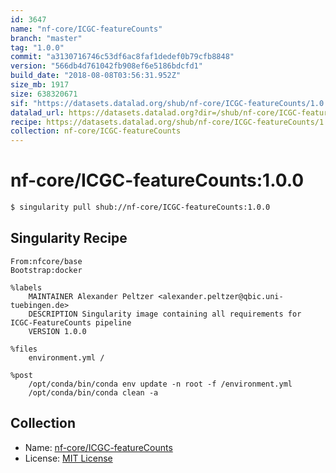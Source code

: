 ```yaml
---
id: 3647
name: "nf-core/ICGC-featureCounts"
branch: "master"
tag: "1.0.0"
commit: "a3130716746c53df6ac8faf1dedef0b79cfb8848"
version: "566db4d761042fb908ef6e5186bdcfd1"
build_date: "2018-08-08T03:56:31.952Z"
size_mb: 1917
size: 638320671
sif: "https://datasets.datalad.org/shub/nf-core/ICGC-featureCounts/1.0.0/2018-08-08-a3130716-566db4d7/566db4d761042fb908ef6e5186bdcfd1.simg"
datalad_url: https://datasets.datalad.org?dir=/shub/nf-core/ICGC-featureCounts/1.0.0/2018-08-08-a3130716-566db4d7/
recipe: https://datasets.datalad.org/shub/nf-core/ICGC-featureCounts/1.0.0/2018-08-08-a3130716-566db4d7/Singularity
collection: nf-core/ICGC-featureCounts
---
```


# nf-core/ICGC-featureCounts:1.0.0

```bash
$ singularity pull shub://nf-core/ICGC-featureCounts:1.0.0
```

## Singularity Recipe

```singularity
From:nfcore/base
Bootstrap:docker

%labels
    MAINTAINER Alexander Peltzer <alexander.peltzer@qbic.uni-tuebingen.de>
    DESCRIPTION Singularity image containing all requirements for ICGC-FeatureCounts pipeline
    VERSION 1.0.0

%files
    environment.yml /

%post
    /opt/conda/bin/conda env update -n root -f /environment.yml
    /opt/conda/bin/conda clean -a
```

## Collection

 - Name: [nf-core/ICGC-featureCounts](https://github.com/nf-core/ICGC-featureCounts)
 - License: [MIT License](https://api.github.com/licenses/mit)

